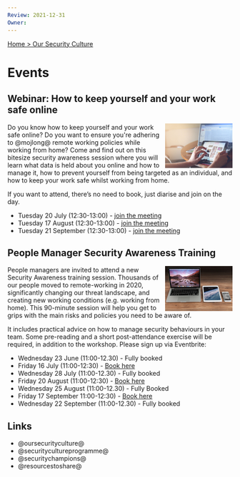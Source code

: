 ```yaml
---
Review: 2021-12-31
Owner:
---
```


[Home > Our Security Culture](security-culture-overview.md)

# Events

## Webinar: How to keep yourself and your work safe online

<img src="graphics/webinar-safe-online.png" width="30%" align="right" />

Do you know how to keep yourself and your work safe online? Do you want to
ensure you're adhering to @mojlong@ remote working policies while working from
home? Come and find out on this bitesize security awareness session where you
will learn what data is held about you online and how to manage it, how to
prevent yourself from being targeted as an individual, and how to keep your work
safe whilst working from home.

If you want to attend, there’s no need to book, just diarise and join on the day.

- Tuesday 20 July (12:30-13:00) - [join the meeting](https://intranet.justice.gov.uk/events/how-to-keep-yourself-and-your-work-safe-online-2/)
- Tuesday 17 August (12:30-13:00) - [join the meeting](https://intranet.justice.gov.uk/events/how-to-keep-yourself-and-your-work-safe-online-3/)
- Tuesday 21 September (12:30-13:00) - [join the meeting](https://intranet.justice.gov.uk/events/how-to-keep-yourself-and-your-work-safe-online-4/)

## People Manager Security Awareness Training

<img src="graphics/awareness-training.png" width="30%" align="right" />

People managers are invited to attend a new Security Awareness training session.
Thousands of our people moved to remote-working in 2020, significantly changing
our threat landscape, and creating new working conditions (e.g. working from
home). This 90-minute session will help you get to grips with the main risks and
policies you need to be aware of.

It includes practical advice on how to manage security behaviours in your team.
Some pre-reading and a short post-attendance exercise will be required, in
addition to the workshop. Please sign up via Eventbrite:

- Wednesday 23 June (11:00-12.30) -  Fully booked
- Friday 16 July (11:00-12:30) - [Book here](https://www.eventbrite.co.uk/e/people-manager-security-awareness-workshop-tickets-159965672633)
- Wednesday 28 July (11:00-12.30) - Fully booked
- Friday 20 August (11:00-12:30) - [Book here](https://www.eventbrite.co.uk/e/people-manager-security-awareness-workshop-tickets-159965674639)
- Wednesday 25 August (11:00-12.30) - Fully Booked
- Friday 17 September 11:00-12:30) - [Book here](https://www.eventbrite.co.uk/e/people-manager-security-awareness-workshop-tickets-159965676645)
- Wednesday 22 September (11:00-12.30) - Fully booked

## Links

- @oursecurityculture@
- @securitycultureprogramme@
- @securitychampions@
- @resourcestoshare@
